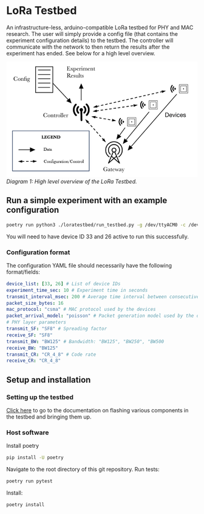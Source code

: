 # LoRa Testbed

An infrastructure-less, arduino-compatible LoRa testbed for PHY and MAC research. The user will simply provide a config file (that contains the experiment configuration details) to the testbed. The controller will communicate with the network to then return the results after the experiment has ended. See below for a high level overview.

![]('./../docs/testbed_setup_diagram.png)
*Diagram 1: High level overview of the LoRa Testbed.*

## Run a simple experiment with an example configuration

```bash
poetry run python3 ./loratestbed/run_testbed.py -g /dev/ttyACM0 -c /dev/ttyACM1 --config ./configs/example.yaml
```

You will need to have device ID 33 and 26 active to run this successfully.

### Configuration format

The configuration YAML file should necessarily have the following format/fields:

```yaml
device_list: [33, 26] # List of device IDs
experiment_time_sec: 10 # Experiment time in seconds
transmit_interval_msec: 200 # Average time interval between consecutive transmissions from each device
packet_size_bytes: 16
mac_protocol: "csma" # MAC protocol used by the devices
packet_arrival_model: "poisson" # Packet generation model used by the devices.
# PHY layer parameters
transmit_SF: "SF8" # Spreading factor
receive_SF: "SF8"
transmit_BW: "BW125" # Bandwidth: "BW125", "BW250", "BW500
receive_BW: "BW125"
transmit_CR: "CR_4_8" # Code rate
receive_CR: "CR_4_8"
```

## Setup and installation

### Setting up the testbed

[Click here](./sketch/README.md) to go to the documentation on flashing various components in the testbed and bringing them up.

### Host software

Install poetry

```bash
pip install -U poetry
```

Navigate to the root directory of this git repository. Run tests:

```bash
poetry run pytest
```

Install:

```bash
poetry install
```
